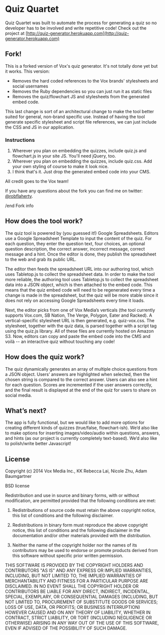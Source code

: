 Quiz Quartet
==========

Quiz Quartet was built to automate the process for generating a quiz so no developer has to be involved and write repetitive code! Check out the project at [http://quiz-generator.herokuapp.com](http://quiz-generator.herokuapp.com)

## Fork!
This is a forked version of Vox's quiz generator. It's not totally done yet but it works. This version:
* Removes the hard coded references to the Vox brands' stylesheets and social usernames
* Removes the Ruby dependencies so you can just run it as static files
* Removes the quiz/flowchart JS and stylesheets from the generated embed code.

This last change is sort of an architectural change to make the tool better suited for general, non-brand specific use. Instead of having the tool generate specific stylesheet and script file references, we can just include the CSS and JS in our application.

### Instructions
1. Wherever you plan on embedding the quizzes, include quiz.js and flowchart.js in your site JS. You'll need jQuery, too.
2. Wherever you plan on embedding the quizzes, include quiz.css. Add your own styling of course to make it look nice.
3. I think that's it. Just drop the generated embed code into your CMS.

All credit goes to the Vox team!

If you have any questions about the fork you can find me on twitter: [@robflaherty](https://twitter.com/robflaherty).

/end Fork info

## How does the tool work?

The quiz tool is powered by (you guessed it!) Google Spreadsheets. Editors use a Google Spreadsheet Template to input the content of the quiz. For each question, they enter the question text, four choices, an optional question description, the correct answer, incorrect message, correct message and a hint. Once the editor is done, they publish the spreadsheet to the web and grab its public URL.

The editor then feeds the spreadsheet URL into our authoring tool, which uses Tabletop.js to collect the spreadsheet data. In order to make the tool more reliable, the authoring tool uses Tabletop.js to collect the spreadsheet data into a JSON object, which is then attached to the embed code. This means that the quiz embed code will need to be regenerated every time a change is made in the spreadsheet, but the quiz will be more stable since it does not rely on accessing Google Spreadsheets every time it loads.

Next, the editor picks from one of Vox Media’s verticals (the tool currently supports Vox.com, SB Nation, The Verge, Polygon, Eater and Racked). A vertical-specific stylesheet URL is then generated, e.g. quiz-vox.css. The stylesheet, together with the quiz data, is parsed together with a script tag using the quiz.js library. All of these files are currently hosted on Amazon S3. Now, editors can copy and paste the embed code into the CMS and voilà -- an interactive quiz without touching any code!



## How does the quiz work?
The quiz dynamically generates an array of multiple choice questions from a JSON object. Users’ answers are highlighted when selected, then the chosen string is compared to the correct answer. Users can also see a hint for each question. Scores are incremented if the user answers correctly, and the final result is displayed at the end of the quiz for users to share on social media.



## What’s next?
The app is fully functional, but we would like to add more options for creating different kinds of quizzes (true/false, flowchart-ish). We’d also like to make options for inserting images/video/audio within questions, answers, and hints (as our project is currently completely text-based). We’d also like to polish/write better Javascript!


## License

Copyright (c) 2014 Vox Media Inc., KK Rebecca Lai, Nicole Zhu, Adam Baumgartner

BSD license

Redistribution and use in source and binary forms, with or without modification, are permitted provided that the following conditions are met:

1. Redistributions of source code must retain the above copyright notice, this list of conditions and the following disclaimer.

2. Redistributions in binary form must reproduce the above copyright notice, this list of conditions and the following disclaimer in the documentation and/or other materials provided with the distribution.

3. Neither the name of the copyright holder nor the names of its contributors may be used to endorse or promote products derived from this software without specific prior written permission.

THIS SOFTWARE IS PROVIDED BY THE COPYRIGHT HOLDERS AND CONTRIBUTORS "AS IS" AND ANY EXPRESS OR IMPLIED WARRANTIES, INCLUDING, BUT NOT LIMITED TO, THE IMPLIED WARRANTIES OF MERCHANTABILITY AND FITNESS FOR A PARTICULAR PURPOSE ARE DISCLAIMED. IN NO EVENT SHALL THE COPYRIGHT HOLDER OR CONTRIBUTORS BE LIABLE FOR ANY DIRECT, INDIRECT, INCIDENTAL, SPECIAL, EXEMPLARY, OR CONSEQUENTIAL DAMAGES (INCLUDING, BUT NOT LIMITED TO, PROCUREMENT OF SUBSTITUTE GOODS OR SERVICES; LOSS OF USE, DATA, OR PROFITS; OR BUSINESS INTERRUPTION) HOWEVER CAUSED AND ON ANY THEORY OF LIABILITY, WHETHER IN CONTRACT, STRICT LIABILITY, OR TORT (INCLUDING NEGLIGENCE OR OTHERWISE) ARISING IN ANY WAY OUT OF THE USE OF THIS SOFTWARE, EVEN IF ADVISED OF THE POSSIBILITY OF SUCH DAMAGE.
